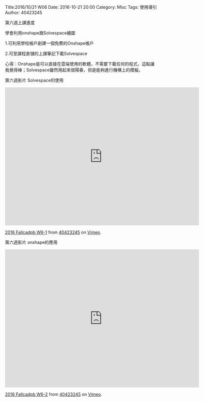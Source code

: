 Title:2016/10/21 W06
Date: 2016-10-21 20:00
Category: Misc
Tags: 使用導引
Author: 40423245

第六週上課進度

學會利用onshape跟Solvespace繪圖

1.可利用學校帳戶創建一個免費的Onshape帳戶

2.可至課程倉儲的上課筆記下載Solvespace

心得：Onshape是可以直接在雲端使用的軟體，不需要下載任何的程式，這點讓我覺得棒；Solvespace雖然用起來很陽春，但是能夠進行機構上的模擬。

第六週影片 Solvespace的使用

<iframe src="https://player.vimeo.com/video/188404630" width="640" height="455" frameborder="0" webkitallowfullscreen mozallowfullscreen allowfullscreen></iframe>
<p><a href="https://vimeo.com/188404630">2016 Fallcadpb W6-1</a> from <a href="https://vimeo.com/user47996237">40423245</a> on <a href="https://vimeo.com">Vimeo</a>.</p>

第六週影片 onshape的應用

<iframe src="https://player.vimeo.com/video/188404631" width="640" height="455" frameborder="0" webkitallowfullscreen mozallowfullscreen allowfullscreen></iframe>
<p><a href="https://vimeo.com/188404631">2016 Fallcadpb W6-2</a> from <a href="https://vimeo.com/user47996237">40423245</a> on <a href="https://vimeo.com">Vimeo</a>.</p>
